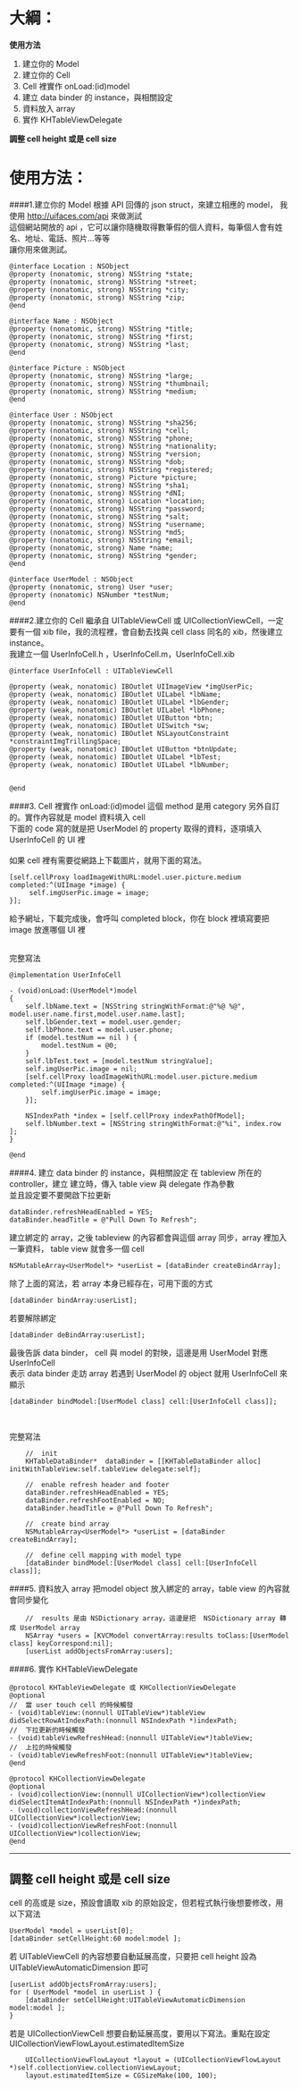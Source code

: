 
大綱：
===

**使用方法**
1. 建立你的 Model
2. 建立你的 Cell
3. Cell 裡實作 onLoad:(id)model 
4. 建立 data binder 的 instance，與相關設定
5. 資料放入 array
6. 實作 KHTableViewDelegate

**調整  cell height 或是 cell size**


使用方法：
===

####1.建立你的 Model
根據 API 回傳的 json struct，來建立相應的 model， 我使用 http://uifaces.com/api 來做測試<br />
這個網站開放的 api  ，它可以讓你隨機取得數筆假的個人資料，每筆個人會有姓名、地址、電話、照片...等等<br />
讓你用來做測試。

```objc
@interface Location : NSObject
@property (nonatomic, strong) NSString *state;
@property (nonatomic, strong) NSString *street;
@property (nonatomic, strong) NSString *city;
@property (nonatomic, strong) NSString *zip;
@end

@interface Name : NSObject
@property (nonatomic, strong) NSString *title;
@property (nonatomic, strong) NSString *first;
@property (nonatomic, strong) NSString *last;
@end

@interface Picture : NSObject
@property (nonatomic, strong) NSString *large;
@property (nonatomic, strong) NSString *thumbnail;
@property (nonatomic, strong) NSString *medium;
@end

@interface User : NSObject
@property (nonatomic, strong) NSString *sha256;
@property (nonatomic, strong) NSString *cell;
@property (nonatomic, strong) NSString *phone;
@property (nonatomic, strong) NSString *nationality;
@property (nonatomic, strong) NSString *version;
@property (nonatomic, strong) NSString *dob;
@property (nonatomic, strong) NSString *registered;
@property (nonatomic, strong) Picture *picture;
@property (nonatomic, strong) NSString *sha1;
@property (nonatomic, strong) NSString *dNI;
@property (nonatomic, strong) Location *location;
@property (nonatomic, strong) NSString *password;
@property (nonatomic, strong) NSString *salt;
@property (nonatomic, strong) NSString *username;
@property (nonatomic, strong) NSString *md5;
@property (nonatomic, strong) NSString *email;
@property (nonatomic, strong) Name *name;
@property (nonatomic, strong) NSString *gender;
@end

@interface UserModel : NSObject
@property (nonatomic, strong) User *user;
@property (nonatomic) NSNumber *testNum;
@end

```

####2.建立你的 Cell
繼承自 UITableViewCell 或 UICollectionViewCell，一定要有一個 xib file，我的流程裡，會自動去找與 cell class 同名的 xib，然後建立 instance。<br />
我建立一個 UserInfoCell.h ，UserInfoCell.m，UserInfoCell.xib

```objc
@interface UserInfoCell : UITableViewCell

@property (weak, nonatomic) IBOutlet UIImageView *imgUserPic;
@property (weak, nonatomic) IBOutlet UILabel *lbName;
@property (weak, nonatomic) IBOutlet UILabel *lbGender;
@property (weak, nonatomic) IBOutlet UILabel *lbPhone;
@property (weak, nonatomic) IBOutlet UIButton *btn;
@property (weak, nonatomic) IBOutlet UISwitch *sw;
@property (weak, nonatomic) IBOutlet NSLayoutConstraint *constraintImgTrillingSpace;
@property (weak, nonatomic) IBOutlet UIButton *btnUpdate;
@property (weak, nonatomic) IBOutlet UILabel *lbTest;
@property (weak, nonatomic) IBOutlet UILabel *lbNumber;


@end

```
####3. Cell 裡實作 onLoad:(id)model 
這個 method 是用 category 另外自訂的。實作內容就是 model 資料填入 cell<br />
下面的 code 寫的就是把  UserModel 的 property 取得的資料，逐項填入 UserInfoCell 的 UI 裡<br />
<br />
如果 cell 裡有需要從網路上下載圖片，就用下面的寫法。

```objc
[self.cellProxy loadImageWithURL:model.user.picture.medium completed:^(UIImage *image) {
     self.imgUserPic.image = image;
}];
```
給予網址，下載完成後，會呼叫  completed block，你在 block 裡填寫要把 image 放進哪個 UI 裡<br />
<br />

完整寫法
```objc
@implementation UserInfoCell

- (void)onLoad:(UserModel*)model
{
    self.lbName.text = [NSString stringWithFormat:@"%@ %@", model.user.name.first,model.user.name.last];
    self.lbGender.text = model.user.gender;
    self.lbPhone.text = model.user.phone;
    if (model.testNum == nil ) {
        model.testNum = @0;
    }
    self.lbTest.text = [model.testNum stringValue];
    self.imgUserPic.image = nil;
    [self.cellProxy loadImageWithURL:model.user.picture.medium completed:^(UIImage *image) {
        self.imgUserPic.image = image;
    }];
    
    NSIndexPath *index = [self.cellProxy indexPathOfModel];
    self.lbNumber.text = [NSString stringWithFormat:@"%i", index.row ];
}

@end
```

####4. 建立 data binder 的 instance，與相關設定
在 tableview 所在的 controller，建立 建立時，傳入 table view 與 delegate 作為參數<br />
並且設定要不要開啟下拉更新

```objc
dataBinder.refreshHeadEnabled = YES;
dataBinder.headTitle = @"Pull Down To Refresh";
```

建立綁定的 array，之後 tableview 的內容都會與這個 array 同步，array 裡加入一筆資料， table view 就會多一個 cell

```objc
NSMutableArray<UserModel*> *userList = [dataBinder createBindArray];
```

除了上面的寫法，若 array 本身已經存在，可用下面的方式
```objc
[dataBinder bindArray:userList];
```

若要解除綁定
```objc
[dataBinder deBindArray:userList];
```

最後告訴 data binder， cell 與 model 的對映，這邊是用 UserModel 對應 UserInfoCell<br />
表示 data binder 走訪 array 若遇到  UserModel  的 object 就用 UserInfoCell 來顯示
```objc
[dataBinder bindModel:[UserModel class] cell:[UserInfoCell class]];
```
<br />

完整寫法
```objc
    //  init
    KHTableDataBinder*  dataBinder = [[KHTableDataBinder alloc] initWithTableView:self.tableView delegate:self];
    
    //  enable refresh header and footer
    dataBinder.refreshHeadEnabled = YES;
    dataBinder.refreshFootEnabled = NO;
    dataBinder.headTitle = @"Pull Down To Refresh";

    //  create bind array
    NSMutableArray<UserModel*> *userList = [dataBinder createBindArray];

    //  define cell mapping with model type
    [dataBinder bindModel:[UserModel class] cell:[UserInfoCell class]];

```
####5. 資料放入 array
把model object 放入綁定的 array，table view 的內容就會同步變化

```objc
    //  results 是由 NSDictionary array，這邊是把  NSDictionary array 轉成 UserModel array
    NSArray *users = [KVCModel convertArray:results toClass:[UserModel class] keyCorrespond:nil];
    [userList addObjectsFromArray:users];
```
####6. 實作 KHTableViewDelegate

```objc
@protocol KHTableViewDelegate 或 KHCollectionViewDelegate
@optional
//  當 user touch cell 的時候觸發
- (void)tableView:(nonnull UITableView*)tableView didSelectRowAtIndexPath:(nonnull NSIndexPath *)indexPath;
//  下拉更新的時候觸發
- (void)tableViewRefreshHead:(nonnull UITableView*)tableView;
//  上拉的時候觸發
- (void)tableViewRefreshFoot:(nonnull UITableView*)tableView;
@end

@protocol KHCollectionViewDelegate
@optional
- (void)collectionView:(nonnull UICollectionView*)collectionView didSelectItemAtIndexPath:(nonnull NSIndexPath *)indexPath;
- (void)collectionViewRefreshHead:(nonnull UICollectionView*)collectionView;
- (void)collectionViewRefreshFoot:(nonnull UICollectionView*)collectionView;
@end
```

---
調整  cell height 或是 cell size
---

cell 的高或是 size，預設會讀取 xib 的原始設定，但若程式執行後想要修改，用以下寫法
```objc
UserModel *model = userList[0];
[dataBinder setCellHeight:60 model:model ];
```

若 UITableViewCell 的內容想要自動延展高度，只要把 cell height 設為 UITableViewAutomaticDimension 即可
```objc
[userList addObjectsFromArray:users];
for ( UserModel *model in userList ) {
    [dataBinder setCellHeight:UITableViewAutomaticDimension model:model ];
}
```

若是 UICollectionViewCell 想要自動延展高度，要用以下寫法。重點在設定 UICollectionViewFlowLayout.estimatedItemSize
```objc
    UICollectionViewFlowLayout *layout = (UICollectionViewFlowLayout *)self.collectionView.collectionViewLayout;
    layout.estimatedItemSize = CGSizeMake(100, 100);
```



